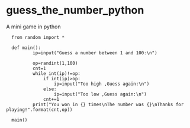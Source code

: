 # guess_the_number_python
A mini game in python

      from random import *

      def main():
              ip=input("Guess a number between 1 and 100:\n")

              op=randint(1,100)
              cnt=1
              while int(ip)!=op:
                  if int(ip)>op:
                      ip=input("Too high ,Guess again:\n")
                  else:
                      ip=input("Too low ,Guess again:\n")
                  cnt+=1
              print("You won in {} times\nThe number was {}\nThanks for playing!".format(cnt,op))

      main()
